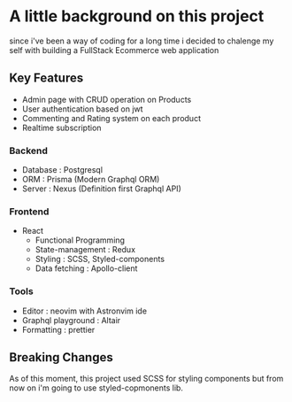 # A little background on this project

since i've been a way of coding for a long time i decided to chalenge my self with building a FullStack Ecommerce web application

## Key Features

- Admin page with CRUD operation on Products
- User authentication based on jwt
- Commenting and Rating system on each product
- Realtime subscription

### Backend

- Database : Postgresql
- ORM : Prisma (Modern Graphql ORM)
- Server : Nexus (Definition first Graphql API)

### Frontend

- React
  - Functional Programming
  - State-management : Redux
  - Styling : SCSS, Styled-components
  - Data fetching : Apollo-client

### Tools

- Editor : neovim with Astronvim ide
- Graphql playground : Altair
- Formatting : prettier

## Breaking Changes

As of this moment, this project used SCSS for styling components but from now on i'm going to use styled-copmonents lib.
